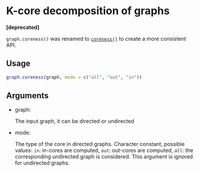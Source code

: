 # K-core decomposition of graphs

**\[deprecated\]**

`graph.coreness()` was renamed to
[`coreness()`](https://r.igraph.org/reference/coreness.md) to create a
more consistent API.

## Usage

``` r
graph.coreness(graph, mode = c("all", "out", "in"))
```

## Arguments

- graph:

  The input graph, it can be directed or undirected

- mode:

  The type of the core in directed graphs. Character constant, possible
  values: `in`: in-cores are computed, `out`: out-cores are computed,
  `all`: the corresponding undirected graph is considered. This argument
  is ignored for undirected graphs.
